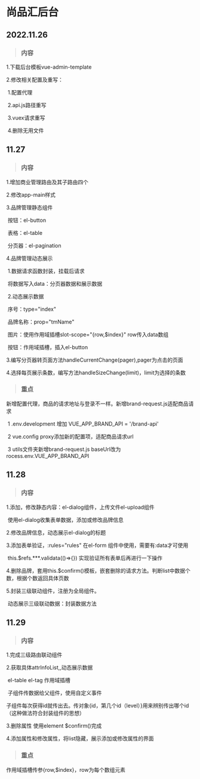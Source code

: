 # 尚品汇后台



## 2022.11.26

> ### 内容

1.下载后台模板vue-admin-template

2.修改相关配置及重写：

​	1.配置代理

​	2.api.js路径重写

​	3.vuex请求重写

​	4.删除无用文件



## 11.27

> ### 内容

1.增加商业管理路由及其子路由四个

2.修改app-main样式

3.品牌管理静态组件

​	按钮：el-button

​	表格：el-table

​	分页器：el-pagination

4.品牌管理动态展示

​	1.数据请求函数封装，挂载后请求

​		将数据写入data：分页器数据和展示数据

​	2.动态展示数据

​		序号：type="index"

​		品牌名称：prop="tmName"

​		图片：使用作用域插槽slot-scope="{row,$index}"  row传入data数组

​		按钮：作用域插槽，插入el-button			

​	3.编写分页器转页面方法handleCurrentChange(pager),pager为点击的页面

​	4.选择每页展示条数，编写方法handleSizeChange(limit)，limit为选择的条数

> ### 重点

新增配置代理，商品的请求地址与登录不一样。新增brand-request.js适配商品请求

​	1 .env.development 增加 VUE_APP_BRAND_API = '/brand-api'

​	2 vue.config proxy添加新的配置项，适配商品请求url

​	3 utils文件夹新增brand-request.js baseUrl改为 rocess.env.VUE_APP_BRAND_API



## 11.28

> ### 内容

1.添加，修改静态内容：el-dialog组件，上传文件el-upload组件

​	使用el-dialog收集表单数据，添加或修改品牌信息

2.修改品牌信息，动态展示el-dialog的标题

3.添加表单验证，:rules="rules" 在el-form 组件中使用，需要有:data才可使用

​	this.$refs.***.validata(()=>{}) 实现验证所有表单后再进行一下操作

4.删除品牌，套用this.$confirm()模板，嵌套删除的请求方法。判断list中数据个数，根据个数返回具体页数

5.封装三级联动组件，注册为全局组件。

​	动态展示三级联动数据：封装数据方法



## 11.29

> ### 内容

1.完成三级路由联动组件

2.获取具体attrInfoList,,动态展示数据

​	el-table el-tag 作用域插槽

​	子组件传数据给父组件，使用自定义事件

​		子组件每次获得id就传出去。传对象{id，第几个id（level）}用来辨别传出哪个id（这种做法符合封装组件的思想）

3.删除属性 使用element $confirm()完成

4.添加属性和修改属性，将list隐藏，展示添加或修改属性的界面

> ### 重点

作用域插槽传参{row,$index}，row为每个数组元素
